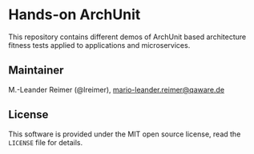# Hands-on ArchUnit

This repository contains different demos of ArchUnit based architecture fitness tests applied to 
applications and microservices.

## Maintainer

M.-Leander Reimer (@lreimer), <mario-leander.reimer@qaware.de>

## License

This software is provided under the MIT open source license, read the `LICENSE` file for details.
